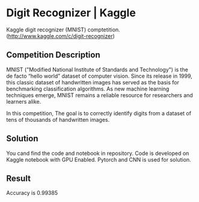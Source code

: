 # Digit Recognizer | Kaggle
Kaggle digit recognizer (MNIST) comptetition. (http://www.kaggle.com/c/digit-recognizer)

## Competition Description
MNIST ("Modified National Institute of Standards and Technology") is the de facto “hello world” dataset of computer vision. Since its release in 1999, this classic dataset of handwritten images has served as the basis for benchmarking classification algorithms. As new machine learning techniques emerge, MNIST remains a reliable resource for researchers and learners alike.

In this competition, The goal is to correctly identify digits from a dataset of tens of thousands of handwritten images. 

## Solution

You cand find the code and notebook in repository. Code is developed on Kaggle notebook with GPU Enabled. Pytorch and CNN is used for solution.

## Result

Accuracy is 0.99385
